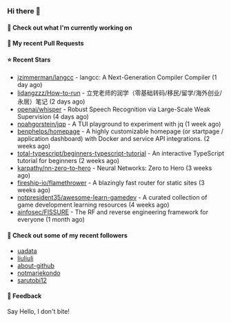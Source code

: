 ### Hi there 👋

#### 👷 Check out what I'm currently working on

#### 🔨 My recent Pull Requests


#### ⭐ Recent Stars

- [jzimmerman/langcc](https://github.com/jzimmerman/langcc) - langcc: A Next-Generation Compiler Compiler (1 day ago)
- [lidangzzz/How-to-run](https://github.com/lidangzzz/How-to-run) - 立党老师的润学（零基础转码/移民/留学/海外创业/永居）笔记 (2 days ago)
- [openai/whisper](https://github.com/openai/whisper) - Robust Speech Recognition via Large-Scale Weak Supervision (4 days ago)
- [noahgorstein/jqp](https://github.com/noahgorstein/jqp) - A TUI playground to experiment with jq (1 week ago)
- [benphelps/homepage](https://github.com/benphelps/homepage) - A highly customizable homepage (or startpage / application dashboard) with Docker and service API integrations. (2 weeks ago)
- [total-typescript/beginners-typescript-tutorial](https://github.com/total-typescript/beginners-typescript-tutorial) - An interactive TypeScript tutorial for beginners (2 weeks ago)
- [karpathy/nn-zero-to-hero](https://github.com/karpathy/nn-zero-to-hero) - Neural Networks: Zero to Hero (3 weeks ago)
- [fireship-io/flamethrower](https://github.com/fireship-io/flamethrower) - A blazingly fast router for static sites (3 weeks ago)
- [notpresident35/awesome-learn-gamedev](https://github.com/notpresident35/awesome-learn-gamedev) - A curated collection of game development learning resources (4 weeks ago)
- [ainfosec/FISSURE](https://github.com/ainfosec/FISSURE) - The RF and reverse engineering framework for everyone (1 month ago)

#### 👯 Check out some of my recent followers

- [uadata](https://github.com/uadata)
- [liuliuli](https://github.com/liuliuli)
- [about-github](https://github.com/about-github)
- [notmariekondo](https://github.com/notmariekondo)
- [sarutobi12](https://github.com/sarutobi12)

#### 💬 Feedback

Say Hello, I don't bite!